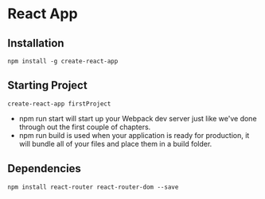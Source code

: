 # React App

## Installation
`npm install -g create-react-app`

## Starting Project
`create-react-app firstProject`

* npm run start will start up your Webpack dev server just like we've done through out the first couple of chapters.
* npm run build is used when your application is ready for production, it will bundle all of your files and place them in a build folder.

## Dependencies
`npm install react-router react-router-dom --save`

